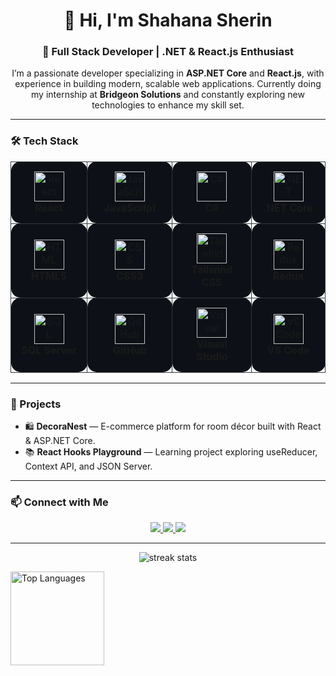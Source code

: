 <h1 align="center">👋 Hi, I'm Shahana Sherin</h1>
<h3 align="center">🚀 Full Stack Developer | .NET & React.js Enthusiast</h3>

<p align="center">
  I’m a passionate developer specializing in <b>ASP.NET Core</b> and <b>React.js</b>, with experience in building modern, scalable web applications.  
  Currently doing my internship at <b>Bridgeon Solutions</b> and constantly exploring new technologies to enhance my skill set.
</p>

---

### 🛠️ Tech Stack

<div align="center">

<table>
  <tr>
    <td align="center" width="130" style="background:#0d1117; border:1px solid #30363d; border-radius:15px; padding:15px;">
      <img src="https://cdn.jsdelivr.net/gh/devicons/devicon/icons/react/react-original.svg" width="48" height="48" alt="React" /><br/>
      <b>React</b>
    </td>
    <td align="center" width="130" style="background:#0d1117; border:1px solid #30363d; border-radius:15px; padding:15px;">
      <img src="https://cdn.jsdelivr.net/gh/devicons/devicon/icons/javascript/javascript-original.svg" width="48" height="48" alt="JavaScript" /><br/>
      <b>JavaScript</b>
    </td>
    <td align="center" width="130" style="background:#0d1117; border:1px solid #30363d; border-radius:15px; padding:15px;">
      <img src="https://cdn.jsdelivr.net/gh/devicons/devicon/icons/csharp/csharp-original.svg" width="48" height="48" alt="C#" /><br/>
      <b>C#</b>
    </td>
    <td align="center" width="130" style="background:#0d1117; border:1px solid #30363d; border-radius:15px; padding:15px;">
      <img src="https://cdn.jsdelivr.net/gh/devicons/devicon/icons/dotnetcore/dotnetcore-original.svg" width="48" height="48" alt=".NET Core" /><br/>
      <b>.NET Core</b>
    </td>
  </tr>

  <tr>
    <td align="center" width="130" style="background:#0d1117; border:1px solid #30363d; border-radius:15px; padding:15px;">
      <img src="https://cdn.jsdelivr.net/gh/devicons/devicon/icons/html5/html5-original.svg" width="48" height="48" alt="HTML" /><br/>
      <b>HTML5</b>
    </td>
    <td align="center" width="130" style="background:#0d1117; border:1px solid #30363d; border-radius:15px; padding:15px;">
      <img src="https://cdn.jsdelivr.net/gh/devicons/devicon/icons/css3/css3-original.svg" width="48" height="48" alt="CSS" /><br/>
      <b>CSS3</b>
    </td>
    <td align="center" width="130" style="background:#0d1117; border:1px solid #30363d; border-radius:15px; padding:15px;">
      <img src="https://cdn.jsdelivr.net/gh/devicons/devicon/icons/tailwindcss/tailwindcss-original.svg" width="48" height="48" alt="Tailwind" /><br/>
      <b>Tailwind CSS</b>
    </td>
    <td align="center" width="130" style="background:#0d1117; border:1px solid #30363d; border-radius:15px; padding:15px;">
      <img src="https://cdn.jsdelivr.net/gh/devicons/devicon/icons/redux/redux-original.svg" width="48" height="48" alt="Redux" /><br/>
      <b>Redux</b>
    </td>
  </tr>

  <tr>
    <td align="center" width="130" style="background:#0d1117; border:1px solid #30363d; border-radius:15px; padding:15px;">
      <img src="https://cdn.jsdelivr.net/gh/devicons/devicon/icons/microsoftsqlserver/microsoftsqlserver-plain.svg" width="48" height="48" alt="SQL Server" /><br/>
      <b>SQL Server</b>
    </td>
    <td align="center" width="130" style="background:#0d1117; border:1px solid #30363d; border-radius:15px; padding:15px;">
      <img src="https://cdn.jsdelivr.net/gh/devicons/devicon/icons/github/github-original.svg" width="48" height="48" alt="GitHub" /><br/>
      <b>GitHub</b>
    </td>
    <td align="center" width="130" style="background:#0d1117; border:1px solid #30363d; border-radius:15px; padding:15px;">
      <img src="https://cdn.jsdelivr.net/gh/devicons/devicon/icons/visualstudio/visualstudio-plain.svg" width="48" height="48" alt="Visual Studio" /><br/>
      <b>Visual Studio</b>
    </td>
    <td align="center" width="130" style="background:#0d1117; border:1px solid #30363d; border-radius:15px; padding:15px;">
      <img src="https://cdn.jsdelivr.net/gh/devicons/devicon/icons/vscode/vscode-original.svg" width="48" height="48" alt="VS Code" /><br/>
      <b>VS Code</b>
    </td>
  </tr>
</table>

</div>





---

### 🌟 Projects
- 🛍️ **DecoraNest** — E-commerce platform for room décor built with React & ASP.NET Core.  
- 📚 **React Hooks Playground** — Learning project exploring useReducer, Context API, and JSON Server.

---

### 📫 Connect with Me

<p align="center">
  <a href="https://www.linkedin.com/in/shahana-sherin-vp-589635384" target="_blank">
    <img src="https://img.shields.io/badge/LinkedIn-0A66C2?style=for-the-badge&logo=linkedin&logoColor=white" />
  </a>
  <a href="mailto:shahanavakkarath@gmail.com">
    <img src="https://img.shields.io/badge/Gmail-D14836?style=for-the-badge&logo=gmail&logoColor=white" />
  </a>
  <a href="https://github.com/shahana163sherin" target="_blank">
    <img src="https://img.shields.io/badge/GitHub-100000?style=for-the-badge&logo=github&logoColor=white" />
  </a>
</p>

---

<p align="center">
  <img src="https://github-readme-streak-stats.herokuapp.com/?user=shahanaa&theme=tokyonight" alt="streak stats" />
</p>
<div>
 <!-- Most Used Languages -->
  <img src="https://github-readme-stats.vercel.app/api/top-langs/?username=YOUR_GITHUB_USERNAME&layout=compact&theme=radical" alt="Top Languages" height="150" />
</div>

